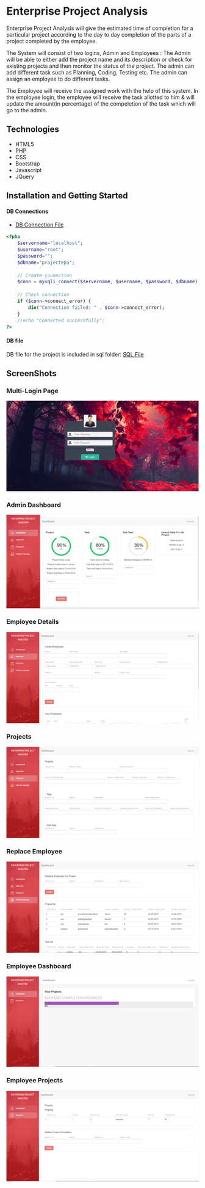 # Enterprise Project Analysis

Enterprise Project Analysis will give the estimated time of completion for a particular project according to the day to day completion of the parts of a project completed by the employee.

The System will consist of two logins, Admin and Employees :
The Admin will be able to either add the project name and its description or check for existing projects and then monitor the status of the project. The admin can add different task such as Planning, Coding, Testing etc. The admin can assign an employee to do different tasks.

The Employee will receive the assigned work with the help of this system. In the employee login, the employee will receive the task allotted to him & will update the amount(in percentage) of the compeletion of the task which will go to the admin.

## Technologies

- HTML5
- PHP
- CSS
- Bootstrap
- Javascript
- JQuery

## Installation and Getting Started

#### DB Connections 
 - [DB Connection File](includes/dbConnect.php)
```php
<?php
    $servername="localhost";
    $username="root";
    $password="";
    $dbname="projectepa";

    // Create connection
    $conn = mysqli_connect($servername, $username, $password, $dbname);

    // Check connection
    if ($conn->connect_error) {
        die("Connection failed: " . $conn->connect_error);
    }
    //echo "Connected successfully";
?>
```

#### DB file

DB file for the project is included in sql folder: [SQL File](./sql/projectepa.sql) 


## ScreenShots

### Multi-Login Page

![](images/Login_Page.png)

### Admin Dashboard

![](images/Admin_Dashboard.png)

### Employee Details

![](images/Employees_Details_Insertion.png)

### Projects

![](images/Project_Insertion.png)

### Replace Employee

![](images/Replace_Employees.png)

### Employee Dashboard

![](images/Employee_Dashboard.png)

### Employee Projects

![](images/Employee_Projects.png)
